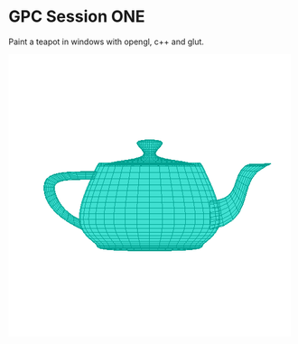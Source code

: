 # GPC Session ONE
Paint a teapot in windows with opengl, c++ and glut.  

![Teapot view](images/teapot.png)
